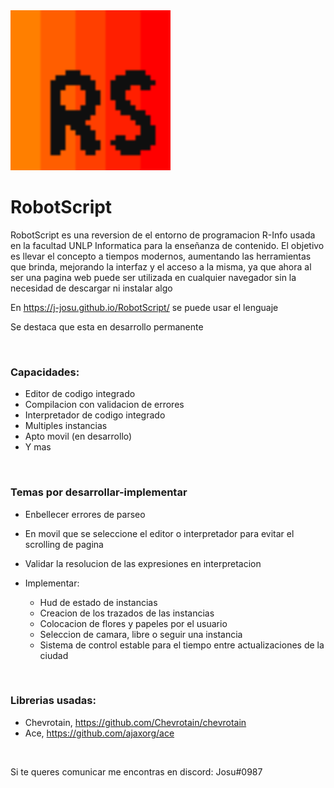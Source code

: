 <img src="./src/assets/svg/RobotScript-Icon.svg" alt="RobotScript icon" style="height: 16rem; width: 16rem;"/>

<br>

# RobotScript

RobotScript es una reversion de el entorno de programacion R-Info usada en la facultad UNLP Informatica para la enseñanza de contenido. El objetivo es llevar el concepto a tiempos modernos, aumentando las herramientas que brinda, mejorando la interfaz y el acceso a la misma, ya que ahora al ser una pagina web puede ser utilizada en cualquier navegador sin la necesidad de descargar ni instalar algo

En https://j-josu.github.io/RobotScript/ se puede usar el lenguaje

Se destaca que esta en desarrollo permanente

<br>

### Capacidades:

- Editor de codigo integrado
- Compilacion con validacion de errores
- Interpretador de codigo integrado
- Multiples instancias
- Apto movil (en desarrollo)
- Y mas

<br>

### Temas por desarrollar-implementar

- Enbellecer errores de parseo
- En movil que se seleccione el editor o interpretador para evitar el scrolling de pagina
- Validar la resolucion de las expresiones en interpretacion

- Implementar:
    - Hud de estado de instancias
    - Creacion de los trazados de las instancias
    - Colocacion de flores y papeles por el usuario
    - Seleccion de camara, libre o seguir una instancia
    - Sistema de control estable para el tiempo entre actualizaciones de la ciudad

<br>

### Librerias usadas:

- Chevrotain, https://github.com/Chevrotain/chevrotain
- Ace, https://github.com/ajaxorg/ace


<br>

Si te queres comunicar me encontras en discord: Josu#0987